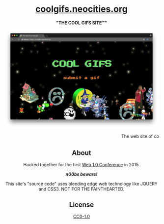 <center>

# [coolgifs.neocities.org](http://coolgifs.neocities.org)

<blink>**"THE COOL GIFS SITE™"**</blink>

![screenshot](screenshot.png)

<marquee>The web site of cool gifs</marquee>

## About

Hacked together for the first [Web 1.0 Conference](http://websiteconf.neocities.org) in 2015.

_**n00bs beware!**_

This site's "source code" uses bleeding edge web technology like JQUERY and CSS3. NOT FOR THE FAINTHEARTED.

## License

[CC0-1.0](https://creativecommons.org/publicdomain/zero/1.0/)

</center>
